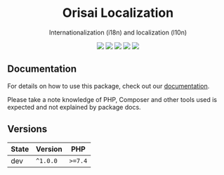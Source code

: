 <h1 align="center">Orisai Localization</h1>

<p align="center">
    Internationalization (i18n) and localization (l10n)
</p>

<p align=center>
  <a href="https://github.com/orisai/localization/actions"><img src="https://github.com/orisai/localization/workflows/ci/badge.svg"></a>
  <a href="https://coveralls.io/r/orisai/localization"><img src="https://badgen.net/coveralls/c/github/orisai/localization?cache=300"></a>
  <a href="https://packagist.org/packages/orisai/localization"><img src="https://badgen.net/packagist/dt/orisai/localization?cache=3600"></a>
  <a href="https://packagist.org/packages/orisai/localization"><img src="https://badgen.net/packagist/v/orisai/localization?cache=3600"></a>
  <a href="https://choosealicense.com/licenses/mpl-2.0/"><img src="https://badgen.net/badge/license/MPL-2.0/blue?cache=3600"></a>
<p>

## Documentation

For details on how to use this package, check out our [documentation](docs/README.md).

Please take a note knowledge of PHP, Composer and other tools used is expected and not explained by package docs.

## Versions

| State  | Version      | PHP     |
|--------|--------------|---------|
| dev    | `^1.0.0`     | `>=7.4` |
